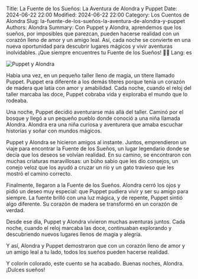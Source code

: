Title: La Fuente de los Sueños: La Aventura de Alondra y Puppet
Date: 2024-06-22 22:00
Modified: 2024-06-22 22:00
Category: Los Cuentos de Alondra
Slug: la-fuente-de-los-sueños-la-aventura-de-alondra-y-puppet
Authors: Alondra
Summary: Con Puppet y Alondra, aprendemos que los sueños, por imposibles que parezcan, pueden hacerse realidad con un corazón lleno de amor y un amigo leal. Así, cada noche se convierte en una nueva oportunidad para descubrir lugares mágicos y vivir aventuras inolvidables. ¡Que siempre encuentres tu Fuente de los Sueños! 🌟💫
Lang: es

![Puppet y Alondra](theme/images/2_puppet_y_alondra.webp)

Había una vez, en un pequeño taller lleno de magia, un títere llamado Puppet. Puppet era diferente a los demás títeres porque tenía un corazón de madera que latía con amor y amabilidad. Cada noche, cuando el reloj del taller marcaba las doce, Puppet cobraba vida y exploraba el mundo que lo rodeaba.

Una noche, Puppet decidió aventurarse más allá del taller. Caminó por el bosque y llegó a un pequeño pueblo donde conoció a una niña llamada Alondra. Alondra era una niña curiosa y aventurera que amaba escuchar historias y soñar con mundos mágicos.

Puppet y Alondra se hicieron amigos al instante. Juntos, emprendieron un viaje para encontrar la Fuente de los Sueños, un lugar legendario donde se decía que los deseos se volvían realidad. En su camino, se encontraron con muchas criaturas maravillosas: un búho sabio que les dio consejos, un conejo veloz que los ayudó a cruzar un río y un gato travieso que les mostró el camino correcto.

Finalmente, llegaron a la Fuente de los Sueños. Alondra cerró los ojos y pidió un deseo muy especial: que Puppet pudiera vivir y ser su amigo para siempre. La fuente brilló con una luz mágica, y de repente, Puppet sintió algo diferente. Su corazón de madera se transformó en un corazón de verdad.

Desde ese día, Puppet y Alondra vivieron muchas aventuras juntos. Cada noche, cuando el reloj marcaba las doce, continuaban explorando y descubriendo nuevos lugares llenos de magia y alegría.

Y así, Alondra y Puppet demostraron que con un corazón lleno de amor y un amigo leal a tu lado, todos los sueños pueden hacerse realidad.

Y colorín colorado, este cuento se ha acabado. Buenas noches, Alondra. ¡Dulces sueños!




